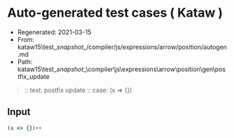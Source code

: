 # Auto-generated test cases ( Kataw )
- Regenerated: 2021-03-15
- From: kataw15\test\__snapshot__/compiler/js/expressions/arrow/position/autogen.md
- Path: kataw15\test\__snapshot__\compiler\js\expressions\arrow\position\gen\postfix_update
> :: test: postfix update
> :: case: (x => {})
## Input

`````js
(x => {})++
`````

